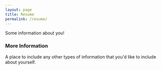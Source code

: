 ```yaml
---
layout: page
title: Resume
permalink: /resume/
---
```


Some information about you!

### More Information

A place to include any other types of information that you'd like to include about yourself.
